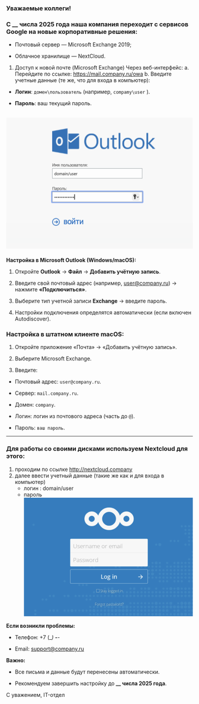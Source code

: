 
### Уважаемые коллеги!

### С __ числа 2025 года наша компания переходит с сервисов Google на новые корпоративные решения:

- Почтовый сервер — Microsoft Exchange 2019;

- Облачное хранилище — NextCloud.

1. Доступ к новой почте (Microsoft Exchange)
Через веб-интерфейс:
a. Перейдите по ссылке: https://mail.company.ru/owa
b. Введите учетные данные (те же, что для входа в компьютер):

- **Логин**: ``` домен\пользователь ``` (например, ``` compamy\user ``` ).

- **Пароль**: ваш текущий пароль.


![Outlook](https://github.com/VasilenkoAndrey/test_mts_work/blob/main/Outlook.png?raw=true)
---  
**Настройка в Microsoft Outlook (Windows/macOS):**
1) Откройте **Outlook** → **Файл** → **Добавить учётную запись**.

2) Введите свой почтовый адрес (например, user@company.ru) → нажмите **«Подключиться»**.

3) Выберите тип учетной записи **Exchange** → введите пароль.

4) Настройки подключения определятся автоматически (если включен Autodiscover).


### Настройка в штатном клиенте macOS:
1) Откройте приложение «Почта» → «Добавить учётную запись».

2) Выберите Microsoft Exchange.

3) Введите:

- Почтовый адрес: ```user@company.ru```.

- Сервер: ```mail.company.ru```.

- Домен: ```company```.

- Логин: логин из почтового адреса (часть до ```@```).

- Пароль: ```ваш пароль```.


___

### Для работы со своими дисками используем Nextcloud для этого:
1) проходим по ссылке  http://nextcloud.company
2) далее ввести учетный данные (такие же как и для входа в компьютер)
   - логин : domain/user
   - пароль
![nextcloud](https://github.com/VasilenkoAndrey/test_mts_work/blob/main/nextcloud.png?raw=true)

**Если возникли проблемы:**
 - Телефон: +7 (__) ___-__-__

- Email: support@company.ru

**Важно:**

- Все письма и данные будут перенесены автоматически.

- Рекомендуем завершить настройку до **__ числа 2025 года**.

С уважением,
IT-отдел
